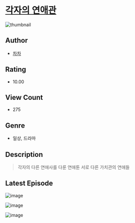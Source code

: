 # [각자의 연애관](https://comic.naver.com/bestChallenge/list?titleId=810391)
![thumbnail](https://image-comic.pstatic.net/user_contents_data/challenge_comic/2023/05/23/344377/upload_4049408112269341493_480x623.jpeg)

## Author
- [차차](https://comic.naver.com/artistTitle?id=344377)

## Rating
- 10.00

## View Count
- 275

## Genre
- 일상, 드라마

## Description
> 각자의 다른 연애사를 다룬 연애툰 서로 다른 가치관의 연애들


## Latest Episode
![image](https://image-comic.pstatic.net/user_contents_data/challenge_comic/2023/05/26/344377/upload_7305739521645097572.jpeg)

![image](https://image-comic.pstatic.net/user_contents_data/challenge_comic/2023/05/26/344377/upload_7364573079688197680.jpeg)

![image](https://image-comic.pstatic.net/user_contents_data/challenge_comic/2023/05/26/344377/upload_3834023662809801015.jpeg)

